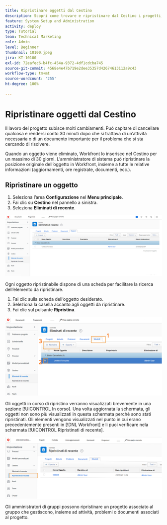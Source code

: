 ```yaml
---
title: Ripristinare oggetti dal Cestino
description: Scopri come trovare e ripristinare dal Cestino i progetti, le attività o i problemi eliminati.
feature: System Setup and Administration
activity: deploy
type: Tutorial
team: Technical Marketing
role: Admin
level: Beginner
thumbnail: 10100.jpeg
jira: KT-10100
exl-id: 72eafec6-b4fc-454a-9372-4df1cdcba745
source-git-commit: 4568e4e47b719e2dee35357d42674613112a9c43
workflow-type: tm+mt
source-wordcount: '255'
ht-degree: 100%

---
```


# Ripristinare oggetti dal Cestino

Il lavoro del progetto subisce molti cambiamenti. Può capitare di cancellare qualcosa e rendersi conto 30 minuti dopo che si trattava di un’attività necessaria o di un documento importante per il problema che si sta cercando di risolvere.

Quando un oggetto viene eliminato, Workfront lo inserisce nel Cestino per un massimo di 30 giorni. L’amministratore di sistema può ripristinare la posizione originale dell’oggetto in Workfront, insieme a tutte le relative informazioni (aggiornamenti, ore registrate, documenti, ecc.).

## Ripristinare un oggetto

1. Seleziona l’area **Configurazione** nel **Menu principale**.
1. Fai clic su **Cestino** nel pannello a sinistra.
1. Seleziona **Eliminati di recente**.

![Sezione Eliminati di recente del Cestino nell’area Configurazione](assets/admin-fund-recycle-bin-1.png)

Ogni oggetto ripristinabile dispone di una scheda per facilitare la ricerca dell’elemento da ripristinare.

1. Fai clic sulla scheda dell’oggetto desiderato.
1. Seleziona la casella accanto agli oggetti da ripristinare.
1. Fai clic sul pulsante **Ripristina**.

![Elementi selezionati nel Cestino](assets/admin-fund-recycle-bin-2.png)

Gli oggetti in corso di ripristino verranno visualizzati brevemente in una sezione [!UICONTROL In corso]. Una volta aggiornata la schermata, gli oggetti non sono più visualizzati in questa schermata perché sono stati ripristinati. Gli elementi vengono visualizzati nel punto in cui erano precedentemente presenti in [!DNL Workfront] e li puoi verificare nela schermata [!UICONTROL Ripristinati di recente].

![Sezione Ripristinati di recente del Cestino nell’area Configurazione](assets/admin-fund-recycle-bin-3.png)

Gli amministratori di gruppi possono ripristinare un progetto associato al gruppo che gestiscono, insieme ad attività, problemi o documenti associati al progetto.

<!--
learn more URL
Restoring deleted items
Viewing items that have been recently restored
-->
